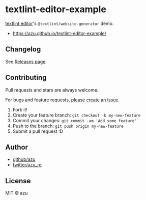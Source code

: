 # textlint-editor-example

[textlint editor](https://github.com/textlint/editor)'s `@textlint/website-generator` demo.

- <https://azu.github.io/textlint-editor-example/>

## Changelog

See [Releases page](https://github.com/azu/textlint-editor-example/releases).

## Contributing

Pull requests and stars are always welcome.

For bugs and feature requests, [please create an issue](https://github.com/azu/textlint-editor-example/issues).

1. Fork it!
2. Create your feature branch: `git checkout -b my-new-feature`
3. Commit your changes: `git commit -am 'Add some feature'`
4. Push to the branch: `git push origin my-new-feature`
5. Submit a pull request :D

## Author

- [github/azu](https://github.com/azu)
- [twitter/azu_re](https://twitter.com/azu_re)

## License

MIT © azu
